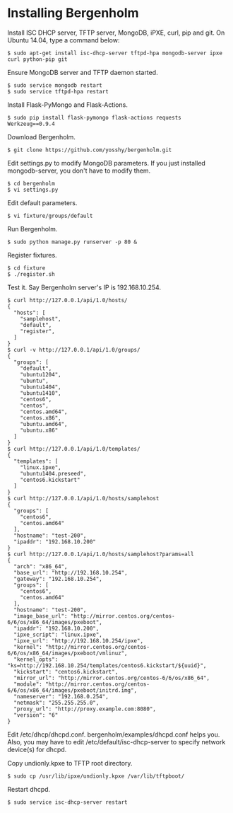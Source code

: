 # Installing Bergenholm


Install ISC DHCP server, TFTP server, MongoDB, iPXE, curl, pip and git. On Ubuntu 14.04, type a command below: 
```
$ sudo apt-get install isc-dhcp-server tftpd-hpa mongodb-server ipxe curl python-pip git
```
Ensure MongoDB server and TFTP daemon started.
```
$ sudo service mongodb restart
$ sudo service tftpd-hpa restart
```
Install Flask-PyMongo and Flask-Actions.
```
$ sudo pip install flask-pymongo flask-actions requests Werkzeug==0.9.4
```
Download Bergenholm.
```
$ git clone https://github.com/yosshy/bergenholm.git
```
Edit settings.py to modify MongoDB parameters. If you just installed mongodb-server, you don't have to modify them.
```
$ cd bergenholm
$ vi settings.py
```
Edit default parameters.
```
$ vi fixture/groups/default
```
Run Bergenholm.
```
$ sudo python manage.py runserver -p 80 &
```
Register fixtures.
```
$ cd fixture
$ ./register.sh
```
Test it. Say Bergenholm server's IP is 192.168.10.254.
```
$ curl http://127.0.0.1/api/1.0/hosts/
{
  "hosts": [
    "samplehost",
    "default",
    "register",
  ]
}
$ curl -v http://127.0.0.1/api/1.0/groups/
{
  "groups": [
    "default",
    "ubuntu1204",
    "ubuntu",
    "ubuntu1404",
    "ubuntu1410",
    "centos6",
    "centos",
    "centos.amd64",
    "centos.x86",
    "ubuntu.amd64",
    "ubuntu.x86"
  ]
}
$ curl http://127.0.0.1/api/1.0/templates/
{
  "templates": [
    "linux.ipxe",
    "ubuntu1404.preseed",
    "centos6.kickstart"
  ]
}
$ curl http://127.0.0.1/api/1.0/hosts/samplehost
{
  "groups": [
    "centos6",
    "centos.amd64"
  ],
  "hostname": "test-200",
  "ipaddr": "192.168.10.200"
}
$ curl http://127.0.0.1/api/1.0/hosts/samplehost?params=all
{
  "arch": "x86_64",
  "base_url": "http://192.168.10.254",
  "gateway": "192.168.10.254",
  "groups": [
    "centos6",
    "centos.amd64"
  ],
  "hostname": "test-200",
  "image_base_url": "http://mirror.centos.org/centos-6/6/os/x86_64/images/pxeboot",
  "ipaddr": "192.168.10.200",
  "ipxe_script": "linux.ipxe",
  "ipxe_url": "http://192.168.10.254/ipxe",
  "kernel": "http://mirror.centos.org/centos-6/6/os/x86_64/images/pxeboot/vmlinuz",
  "kernel_opts": "ks=http://192.168.10.254/templates/centos6.kickstart/${uuid}",
  "kickstart": "centos6.kickstart",
  "mirror_url": "http://mirror.centos.org/centos-6/6/os/x86_64",
  "module": "http://mirror.centos.org/centos-6/6/os/x86_64/images/pxeboot/initrd.img",
  "nameserver": "192.168.0.254",
  "netmask": "255.255.255.0",
  "proxy_url": "http://proxy.example.com:8080",
  "version": "6"
}
```
Edit /etc/dhcp/dhcpd.conf. bergenholm/examples/dhcpd.conf helps you.
Also, you may have to edit /etc/default/isc-dhcp-server to specify network device(s) for dhcpd.

Copy undionly.kpxe to TFTP root directory.
```
$ sudo cp /usr/lib/ipxe/undionly.kpxe /var/lib/tftpboot/
```
Restart dhcpd.
```
$ sudo service isc-dhcp-server restart
```
